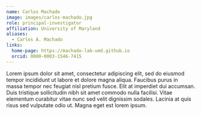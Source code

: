 ```yaml
---
name: Carlos Machado
image: images/carlos-machado.jpg
role: principal-investigator
affiliation: University of Maryland
aliases:
  - Carlos A. Machado
links:
  home-page: https://machado-lab-umd.github.io
  orcid: 0000-0003-1546-7415
---
```


Lorem ipsum dolor sit amet, consectetur adipiscing elit, sed do eiusmod tempor incididunt ut labore et dolore magna aliqua.
Faucibus purus in massa tempor nec feugiat nisl pretium fusce.
Elit at imperdiet dui accumsan.
Duis tristique sollicitudin nibh sit amet commodo nulla facilisi.
Vitae elementum curabitur vitae nunc sed velit dignissim sodales.
Lacinia at quis risus sed vulputate odio ut.
Magna eget est lorem ipsum.
